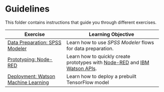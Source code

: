 # Guidelines

This folder contains instructions that guide you through different exercises.

| Exercise | Learning Objective |
|----------|--------------------|
| [Data Preparation: SPSS Modeler](./spss-modeler) | Learn how to use _SPSS Modeler_ flows for data preparation. | 
| [Prototyping: Node-RED](./node-red) | Learn how to quickly create prototypes with [Node-RED](https://nodered.org/) and [IBM Watson APIs](https://www.ibm.com/watson/products-services). | 
| [Deployment: Watson Machine Learning](./tf-model-deployment) | Learn how to deploy a prebuilt TensorFlow model | 
